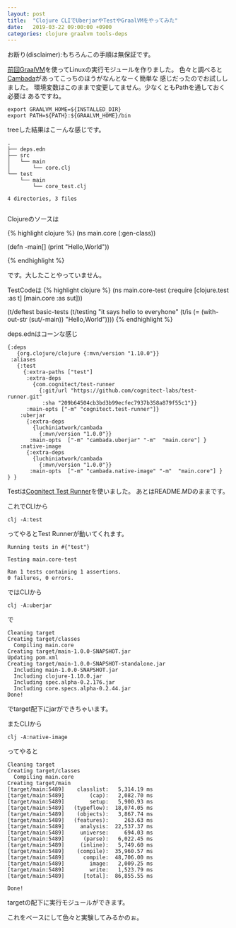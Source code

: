 ```yaml
---
layout: post
title:  "Clojure CLIでUberjarやTestやGraalVMをやってみた"
date:   2019-03-22 09:00:00 +0900
categories: clojure graalvm tools-deps
---
```

お断り(disclaimer):もちろんこの手順は無保証です。

[前回][before][GraalVM][graalvm]を使ってLinuxの実行モジュールを作りました。
色々と調べると[Cambada][cambada]があってこっちのほうがなんとなーく簡単な
感じだったのでお試ししました。
環境変数はこのままで変更してません。少なくともPathを通しておく必要は
あるですね。

~~~
export GRAALVM_HOME=${INSTALLED_DIR}
export PATH=${PATH}:${GRAALVM_HOME}/bin
~~~

treeした結果はこーんな感じです。

~~~
.
├── deps.edn
├── src
│   └── main
│       └── core.clj
└── test
    └── main
        └── core_test.clj

4 directories, 3 files


~~~
Clojureのソースは

{% highlight clojure %}
(ns main.core
  (:gen-class))

(defn -main[]
  (print "Hello,World"))

{% endhighlight %}

です。大したことやっていません。

TestCodeは
{% highlight clojure %}
(ns main.core-test
  (:require [clojure.test :as t]
            [main.core :as sut]))

(t/deftest basic-tests
  (t/testing "it says hello to everyhone"
    (t/is (= (with-out-str (sut/-main)) "Hello,World"))))
{% endhighlight %}

deps.ednはコーンな感じ
~~~
{:deps
   {org.clojure/clojure {:mvn/version "1.10.0"}}
 :aliases
   {:test
     {:extra-paths ["test"]
      :extra-deps 
        {com.cognitect/test-runner 
          {:git/url "https://github.com/cognitect-labs/test-runner.git"
           :sha "209b64504cb3bd3b99ecfec7937b358a879f55c1"}}
      :main-opts ["-m" "cognitect.test-runner"]}
    :uberjar
      {:extra-deps
        {luchiniatwork/cambada
          {:mvn/version "1.0.0"}}
       :main-opts  ["-m" "cambada.uberjar" "-m"  "main.core"] }
    :native-image
      {:extra-deps
        {luchiniatwork/cambada
          {:mvn/version "1.0.0"}}
       :main-opts  ["-m" "cambada.native-image" "-m"  "main.core"] }
} }

~~~
Testは[Cognitect Test Runner][testrunner]を使いました。
あとはREADME.MDのままです。

これでCLIから
~~~
clj -A:test
~~~
ってやるとTest Runnerが動いてくれます。
~~~
Running tests in #{"test"}

Testing main.core-test

Ran 1 tests containing 1 assertions.
0 failures, 0 errors.
~~~

ではCLIから
~~~
clj -A:uberjar
~~~
で
~~~
Cleaning target
Creating target/classes
  Compiling main.core
Creating target/main-1.0.0-SNAPSHOT.jar
Updating pom.xml
Creating target/main-1.0.0-SNAPSHOT-standalone.jar
  Including main-1.0.0-SNAPSHOT.jar
  Including clojure-1.10.0.jar
  Including spec.alpha-0.2.176.jar
  Including core.specs.alpha-0.2.44.jar
Done!
~~~
でtarget配下にjarができちゃいます。

またCLIから
~~~
clj -A:native-image
~~~
ってやると
~~~
Cleaning target
Creating target/classes
  Compiling main.core
Creating target/main
[target/main:5489]    classlist:   5,314.19 ms
[target/main:5489]        (cap):   2,082.70 ms
[target/main:5489]        setup:   5,900.93 ms
[target/main:5489]   (typeflow):  18,074.05 ms
[target/main:5489]    (objects):   3,867.74 ms
[target/main:5489]   (features):     263.63 ms
[target/main:5489]     analysis:  22,537.37 ms
[target/main:5489]     universe:     694.03 ms
[target/main:5489]      (parse):   6,022.45 ms
[target/main:5489]     (inline):   5,749.60 ms
[target/main:5489]    (compile):  35,960.57 ms
[target/main:5489]      compile:  48,706.00 ms
[target/main:5489]        image:   2,009.25 ms
[target/main:5489]        write:   1,523.79 ms
[target/main:5489]      [total]:  86,855.55 ms

Done!
~~~

targetの配下に実行モジュールができます。

これをベースにして色々と実験してみるかのぉ。

[cambada]: https://github.com/luchiniatwork/cambada
[before]: https://hikazoh.github.io/blog/clojure/graalvm/2019/03/19/graalvm-clojure.html
[graalvm]: https://www.graalvm.org/
[testrunner]: https://github.com/cognitect-labs/test-runner
